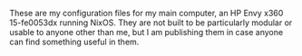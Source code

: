 These are my configuration files for my main computer, an HP Envy x360 15-fe0053dx running NixOS. They are not built to be particularly modular or usable to anyone other than me, but I am publishing them in case anyone can find something useful in them.
